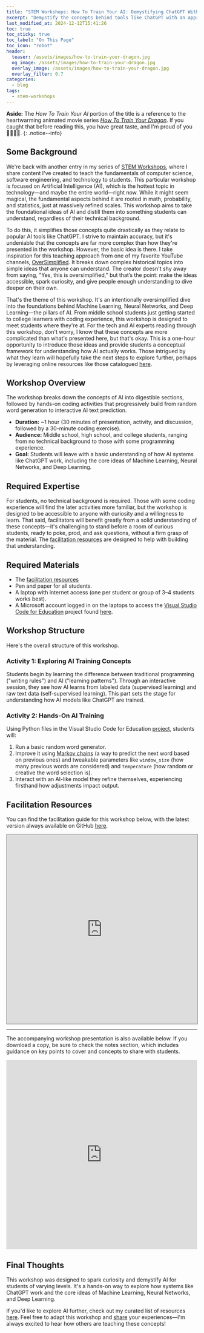 ```yaml
---
title: "STEM Workshops: How To Train Your AI: Demystifying ChatGPT With Machine Learning, Neural Networks, and Deep Learning Basics"
excerpt: "Demystify the concepts behind tools like ChatGPT with an approachable introduction to Machine Learning, Neural Networks, and Deep Learning."
last_modified_at: 2024-12-12T15:41:26
toc: true
toc_sticky: true
toc_label: "On This Page"
toc_icon: "robot"
header:
  teaser: /assets/images/how-to-train-your-dragon.jpg
  og_image: /assets/images/how-to-train-your-dragon.jpg
  overlay_image: /assets/images/how-to-train-your-dragon.jpg
  overlay_filter: 0.7
categories:
  - blog
tags:
  - stem-workshops
---
```


<script src="/assets/js/dynamic-link-targeting.js"></script>

<style>
    .page__hero--overlay {
        background-position: center 60%;
    }
    /* Apply styles only on tablets and larger devices */
    @media (min-width: 768px) {
        .page__hero--overlay {
            padding: 10em 0;
        }
    }
</style>

**Aside:** The *How To Train Your AI* portion of the title is a reference to the heartwarming animated movie series [*How To Train Your Dragon*](https://en.wikipedia.org/wiki/How_to_Train_Your_Dragon). If you caught that before reading this, you have great taste, and I'm proud of you 🙌🏾👏🏾.
{: .notice--info}

## Some Background

We're back with another entry in my series of [STEM Workshops](https://segunakinyemi.com/tags/#stem-workshops), where I share content I've created to teach the fundamentals of computer science, software engineering, and technology to students. This particular workshop is focused on Artificial Intelligence (AI), which is the hottest topic in technology—and maybe the entire world—right now. While it might seem magical, the fundamental aspects behind it are rooted in math, probability, and statistics, just at massively refined scales. This workshop aims to take the foundational ideas of AI and distill them into something students can understand, regardless of their technical background.

To do this, it simplifies those concepts quite drastically as they relate to popular AI tools like ChatGPT. I strive to maintain accuracy, but it's undeniable that the concepts are far more complex than how they're presented in the workshop. However, the basic idea is there. I take inspiration for this teaching approach from one of my favorite YouTube channels, [OverSimplified](https://www.youtube.com/@OverSimplified). It breaks down complex historical topics into simple ideas that anyone can understand. The creator doesn't shy away from saying, "Yes, this is oversimplified," but that’s the point: make the ideas accessible, spark curiosity, and give people enough understanding to dive deeper on their own.

That's the theme of this workshop. It's an intentionally oversimplified dive into the foundations behind Machine Learning, Neural Networks, and Deep Learning—the pillars of AI. From middle school students just getting started to college learners with coding experience, this workshop is designed to meet students where they're at. For the tech and AI experts reading through this workshop, don't worry, I know that these concepts are more complicated than what's presented here, but that's okay. This is a one-hour opportunity to introduce those ideas and provide students a conceptual framework for understanding how AI actually works. Those intrigued by what they learn will hopefully take the next steps to explore further, perhaps by leveraging online resources like those catalogued [here](https://segunakinyemi.com/blog/ai-learning-resources/).

## Workshop Overview

The workshop breaks down the concepts of AI into digestible sections, followed by hands-on coding activities that progressively build from random word generation to interactive AI text prediction.

- **Duration:** ~1 hour (30 minutes of presentation, activity, and discussion, followed by a 30-minute coding exercise).
- **Audience:** Middle school, high school, and college students, ranging from no technical background to those with some programming experience.
- **Goal:** Students will leave with a basic understanding of how AI systems like ChatGPT work, including the core ideas of Machine Learning, Neural Networks, and Deep Learning.

## Required Expertise

For students, no technical background is required. Those with some coding experience will find the later activities more familiar, but the workshop is designed to be accessible to anyone with curiosity and a willingness to learn. That said, facilitators will benefit greatly from a solid understanding of these concepts—it's challenging to stand before a room of curious students, ready to poke, prod, and ask questions, without a firm grasp of the material. The [facilitation resources](#facilitation-resources) are designed to help with building that understanding.

## Required Materials

- The [facilitation resources](#facilitation-resources)
- Pen and paper for all students.
- A laptop with internet access (one per student or group of 3–4 students works best).
- A Microsoft account logged in on the laptops to access the [Visual Studio Code for Education](https://vscodeedu.com) project found [here](https://vscodeedu.com/Q4eHFHOieGscZpldANxN).

## Workshop Structure

Here's the overall structure of this workshop.

### Activity 1: Exploring AI Training Concepts

Students begin by learning the difference between traditional programming ("writing rules") and AI ("learning patterns"). Through an interactive session, they see how AI learns from labeled data (supervised learning) and raw text data (self-supervised learning). This part sets the stage for understanding how AI models like ChatGPT are trained.

### Activity 2: Hands-On AI Training

Using Python files in the Visual Studio Code for Education [project](https://vscodeedu.com/Q4eHFHOieGscZpldANxN), students will:

1. Run a basic random word generator.
2. Improve it using [Markov chains](https://en.wikipedia.org/wiki/Markov_chain) (a way to predict the next word based on previous ones) and tweakable parameters like `window_size` (how many previous words are considered) and `temperature` (how random or creative the word selection is).
3. Interact with an AI-like model they refine themselves, experiencing firsthand how adjustments impact output.

## Facilitation Resources

You can find the facilitation guide for this workshop below, with the latest version always available on GitHub [here](https://github.com/segunak/stem-education/blob/2292d891dd56f63fe9d84f7fab6ef55cdf145210/workshops/How%20To%20Train%20Your%20AI/how-to-train-your-ai.md).  

<iframe
    src="https://segunak.github.io/stem-education/workshops/How%20To%20Train%20Your%20AI/how-to-train-your-ai.pdf"
    width="100%"
    height="500px"
    style="border: 1px solid gray">
</iframe>

---

The accompanying workshop presentation is also available below. If you download a copy, be sure to check the notes section, which includes guidance on key points to cover and concepts to share with students.  

<iframe
  src="https://1drv.ms/p/c/750d396c5cadcebd/IQS10Ps2jcCrR4jWYJmitxuqAbEgwZWs0ZeYC7lTNEo9CaI?em=2&amp;wdAr=1.7777777777777777"  
  width="100%"
  height="500px"
  frameborder="0">
</iframe>

## Final Thoughts

This workshop was designed to spark curiosity and demystify AI for students of varying levels. It's a hands-on way to explore how systems like ChatGPT work and the core ideas of Machine Learning, Neural Networks, and Deep Learning.

If you'd like to explore AI further, check out my curated list of resources [here](https://segunakinyemi.com/blog/ai-learning-resources/). Feel free to adapt this workshop and [share](/contact) your experiences—I'm always excited to hear how others are teaching these concepts!
